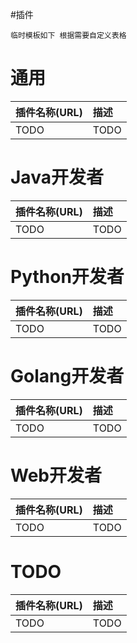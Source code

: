 #插件

`临时模板如下 根据需要自定义表格`

# 通用

| 插件名称(URL)                    | 描述 |
| :------------------------------------- | :------------------ |
| TODO | TODO |


# Java开发者

| 插件名称(URL)                    | 描述 |
| :------------------------------------- | :------------------ |
| TODO | TODO |


# Python开发者

| 插件名称(URL)                    | 描述 |
| :------------------------------------- | :------------------ |
| TODO | TODO |


# Golang开发者

| 插件名称(URL)                    | 描述 |
| :------------------------------------- | :------------------ |
| TODO | TODO |


# Web开发者

| 插件名称(URL)                    | 描述 |
| :------------------------------------- | :------------------ |
| TODO | TODO |


# TODO

| 插件名称(URL)                    | 描述 |
| :------------------------------------- | :------------------ |
| TODO | TODO |
